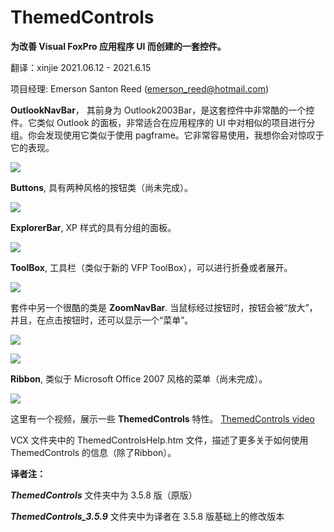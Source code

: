 # ThemedControls
**为改善 Visual FoxPro 应用程序 UI 而创建的一套控件。**

翻译：xinjie  2021.06.12 - 2021.6.15

项目经理: Emerson Santon Reed ([emerson_reed@hotmail.com](mailto:emerson_reed@hotmail.com))

**OutlookNavBar**， 其前身为 Outlook2003Bar，是这套控件中非常酷的一个控件。它类似 Outlook 的面板，非常适合在应用程序的 UI 中对相似的项目进行分组。你会发现使用它类似于使用 pagframe。它非常容易使用，我想你会对惊叹于它的表现。

![](ThemedControls_OutlookNavBar.png)

**Buttons**, 具有两种风格的按钮类（尚未完成）。

![](ThemedControls_ThemedButton.png)

**ExplorerBar**, XP 样式的具有分组的面板。

![](ThemedControls_ThemedExplorerBar.png)

**ToolBox**, 工具栏（类似于新的 VFP ToolBox），可以进行折叠或者展开。

![](ThemedControls_ToolBox.png)

套件中另一个很酷的类是 **ZoomNavBar**. 当鼠标经过按钮时，按钮会被“放大”，并且，在点击按钮时，还可以显示一个“菜单”。

![](ThemedControls_ZoomNavBar1.png)

![](ThemedControls_ZoomNavBar2.png)

**Ribbon**, 类似于 Microsoft Office 2007 风格的菜单（尚未完成）。

![](ThemedControls_Ribbon.png)

这里有一个视频，展示一些 **ThemedControls** 特性。
[ThemedControls video](ThemedControls_ThemedControls.wmv)

VCX 文件夹中的 ThemedControlsHelp.htm 文件，描述了更多关于如何使用 ThemedControls 的信息（除了Ribbon）。

**译者注：**

***ThemedControls*** 文件夹中为 3.5.8 版（原版）

***ThemedControls_3.5.9*** 文件夹中为译者在 3.5.8 版基础上的修改版本
